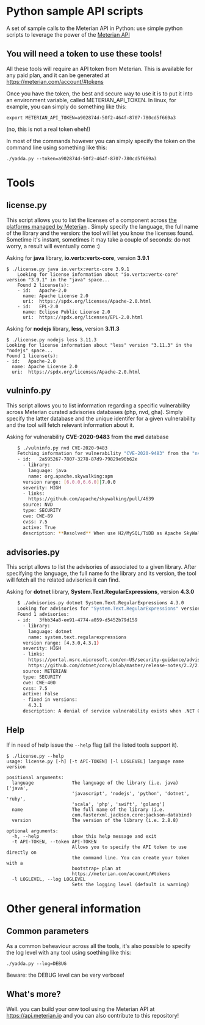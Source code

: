 # Python sample API scripts
A set of sample calls to the Meterian API in Python: use simple python scripts to leverage the power of the [Meterian API](http://api.meterian.io)

## You will need a token to use these tools!

All these tools will require an API token from Meterian. This is available for any paid plan, and it can be generated at  https://meterian.com/account/#tokens

Once you have the token, the best and secure way to use it is to put it into an environment variable, called METERIAN_API_TOKEN. In linux, for example, you can simply do something like this:

    export METERIAN_API_TOKEN=a902874d-50f2-464f-8707-780cd5f669a3
(no, this is not a real token eheh!)

In most of the commands however you can simply specify the token on the command line using something like this:

    ./yadda.py --token=a902874d-50f2-464f-8707-780cd5f669a3

# Tools

## license&#46;py
This script allows you to list the licenses of a component across [the platforms managed by Meterian](https://www.meterian.com/integrations.html#languages) . Simply specify the language, the full name of the library and the version: the tool will let you know the licenses found. Sometime it's instant, sometimes it may take a couple of seconds: do not worry, a result will eventually come :)

Asking for **java** library, **io.vertx:vertx-core**, version **3.9.1**

    $ ./license.py java io.vertx:vertx-core 3.9.1
        Looking for license information about "io.vertx:vertx-core" version "3.9.1" in the "java" space...
        Found 2 license(s):
        - id:   Apache-2.0
          name: Apache License 2.0
          uri:  https://spdx.org/licenses/Apache-2.0.html
        - id:   EPL-2.0
          name: Eclipse Public License 2.0
          uri:  https://spdx.org/licenses/EPL-2.0.html

Asking for **nodejs** library, **less**, version **3.11.3**

    $ ./license.py nodejs less 3.11.3
    Looking for license information about "less" version "3.11.3" in the "nodejs" space...
    Found 1 license(s):
    - id:   Apache-2.0
      name: Apache License 2.0
      uri:  https://spdx.org/licenses/Apache-2.0.html

## vulninfo&#46;py
This script allows you to list information regarding a specific vulnerability across Meterian curated advisories databases (php, nvd, gha). Simply specify the latter database and the unique identifer for a given vulnerability and the tool will fetch relevant information about it.

Asking for vulnerability **CVE-2020-9483** from the **nvd** database

```bash
    $ ./vulninfo.py nvd CVE-2020-9483
    Fetching information for vulnerability "CVE-2020-9483" from the "nvd" database...
    - id:   2a595267-7807-3278-87d9-79829e90b62e
      - library:
        language: java
        name: org.apache.skywalking:apm
      version range: [6.0.0,6.6.0]|7.0.0
      severity: HIGH
      - links: 
        https://github.com/apache/skywalking/pull/4639
      source: NVD
      type: SECURITY
      cwe: CWE-89
      cvss: 7.5
      active: True
      description: **Resolved** When use H2/MySQL/TiDB as Apache SkyWalking storage, the metadata query through GraphQL protocol, there is a SQL injection vulnerability, which allows to access unpexcted data. Apache SkyWalking 6.0.0 to 6.6.0, 7.0.0 H2/MySQL/TiDB storage implementations don't use the appropriate way to set SQL parameters.
```

## advisories&#46;py
This script allows to list the advisories of associated to a given library. After specifying the language, the full name fo the library and its version, the tool will fetch all the related advisories it can find.

Asking for **dotnet** library, **System.Text.RegularExpressions**, version **4.3.0**

```bash
    $ ./advisories.py dotnet System.Text.RegularExpressions 4.3.0
    Looking for advisories for "System.Text.RegularExpressions" version "4.3.0" in the "dotnet" space...
    Found 1 advisories:
    - id:   3fbb34a8-ee91-4774-a059-d5452b79d159
      - library:
        language: dotnet
        name: system.text.regularexpressions
      version range: [4.3.0,4.3.1)
      severity: HIGH
      - links: 
        https://portal.msrc.microsoft.com/en-US/security-guidance/advisory/CVE-2019-0820
        https://github.com/dotnet/core/blob/master/release-notes/2.2/2.2.5/2.2.5.md
      source: METERIAN
      type: SECURITY
      cwe: CWE-400
      cvss: 7.5
      active: False
      - fixed in versions: 
        4.3.1
      description: A denial of service vulnerability exists when .NET Core improperly process RegEx strings. An attacker who successfully exploited this vulnerability could cause a denial of service against a .NET application. A remote unauthenticated attacker could exploit this vulnerability by issuing specially crafted requests to a .NET Core application.

```

## Help
If in need of help issue the `--help` flag (all the listed tools support it).

    $ ./license.py --help
    usage: license.py [-h] [-t API-TOKEN] [-l LOGLEVEL] language name version

    positional arguments:
      language              The language of the library (i.e. java) ['java',
                            'javascript', 'nodejs', 'python', 'dotnet', 'ruby',
                            'scala', 'php', 'swift', 'golang']
      name                  The full name of the library (i.e.
                            com.fasterxml.jackson.core:jackson-databind)
      version               The version of the library (i.e. 2.8.8)

    optional arguments:
      -h, --help            show this help message and exit
      -t API-TOKEN, --token API-TOKEN
                            Allows you to specify the API token to use directly on
                            the command line. You can create your token with a
                            bootstrap+ plan at
                            https://meterian.com/account/#tokens
      -l LOGLEVEL, --log LOGLEVEL
                            Sets the logging level (default is warning)


# Other general information
## Common parameters
As a common beheaviour across all the tools, it's also possible to specify the log level with any tool using  soething like this:

    ./yadda.py --log=DEBUG
Beware: the DEBUG level can be very verbose!


## What's more?
Well. you can build your onw tool using the Meterian API at https://api.meterian.io and you can also contribute to this repository!
